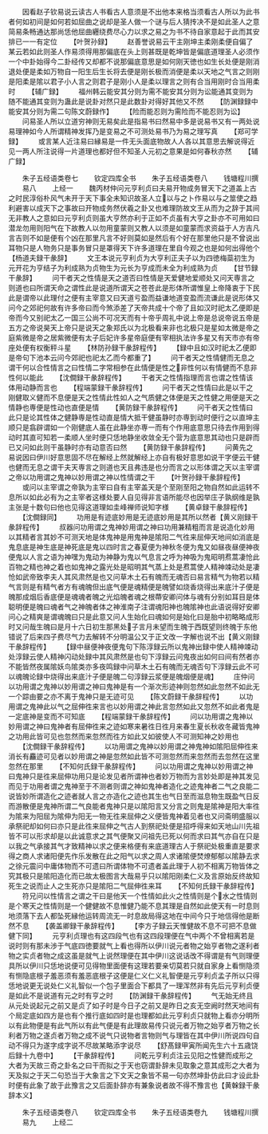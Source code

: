 <!-- { "loadSidebar": true } -->
　　因看赵子钦易说云读古人书看古人意须是不出他本来格当须看古人所以为此书者何如初间是如何若如屈曲之说却是圣人做一个谜与后人猜抟决不是如此圣人之意简易条畅通达那尚恁他屈曲纒绕费尽心力以求之易之为书不待自家意起于此而其安排已一一有定位
　　【叶贺孙録】
　　赵善誉说易云干主刚坤主柔刚柔便自偏了某云若如此则圣人作易须得用那偏底在头上则甚既是乾坤皆是偏底道理圣人必须作一个中卦始得今二卦经传又却都不说那偏底意思是如何刚天徳也如生长处便是刚消退处便是柔如万物自一阳生后生长将去便是刚长极而消便是柔以天地之气言之则刚是阳柔是隂以君子小人言之则君子是刚小人是柔以理言之则有合当用刚时合当用柔时
　　【辅广録】
　　福州韩云能安其分则为需不能安其分则为讼能通其变则为随不能通其变则为蛊此是说卦对然只是此数卦对得好其他又不然
　　【防渊録録中能安其分则为需二句陈文蔚録作】
　　【险而能忍则为需险而不能忍则为讼】
　　问易圣人所以立道穷神则无易矣此是指易书曰然易中多是说易书又有一两处说易理神如今人所谓精神发挥乃是变易之不可测处易书乃为易之理写真
　　【郑可学録】
　　或言某人近注易曰縁易是一件无头面底物故人人各以其意思去解说得近见一两人所注说得一片道理也都好但不知圣人元初之意果是如何春秋亦然
　　【辅广録】












　　朱子五经语类卷七
　　钦定四库全书
　　朱子五经语类卷八
　　钱塘程川撰
　　易八
　　上经一
　　魏丙材仲问元亨利贞曰夫易开物成务冒天下之道盖上古之时民淳俗朴风气未开于天下事全未知识故圣人立以与之卜作易以与之筮使之趋利避害以成天下之事故曰开物成务然伏羲之卦又也难理防故文王从而为之辞于其间无非教人之意如曰元亨利贞则虽大亨然亦利于正如不贞虽有大亨之卦亦不可用如曰潜龙勿用则阳气在下故教人以勿用童蒙则又教人以须是如童蒙而求资益于人方吉凡言吉则不如是便有个凶在那里凡言不好则莫如是然后有个好在那里他只是不曾说出耳物只是人物务只是事务冒只是罩得天下许多道理在里自今观之也是如何出得他个【杨道夫録干彖辞】
　　文王本说元亨利贞为大亨利正夫子以为四徳梅蘂初生为元开花为亨结子为利成熟为贞物生为元长为亨成而未全为利成熟为贞
　　【甘节録干彖辞】
　　问干者天之性情是天之道否曰性情是天爱健地爱顺处又问天専言之则道也曰所谓天命之谓性此是说道所谓天之苍苍此是形体所谓惟皇上帝降衷于下民此是谓帝以此理付之便有主宰意又曰天道亏盈而益谦地道变盈而流谦此是说形体又问今之郊祀何故有许多帝曰而今煞添差了天帝共成十个帝了且如汉时祀太乙便即是帝而今又别祀太乙一国三公尚不可况天而有十帝乎周礼中说上帝是总说帝说五帝是五方之帝说昊天上帝只是说天之象郑氏以为北极看来非也北极只是星如太微是帝之庭紫微是帝之居紫微便有太子后妃许多星帝庭便有宰相执法许多星又有天市亦有帝座处便有权衡秤斗星
　　【林防孙録干彖辞程传】
　　【録中且如汉时祀太乙便即是帝句下池本云问今郊祀也祀太乙而今都重了】
　　问干者天之性情健而无息之谓干何以合性情言之曰性情二字常相参在此情便是性之非性何以有情健而不息非性何以能此
　　【沈僴録干彖辞程传】
　　干者天之性情指理而言也谓之性情该体用动静而言也
　　【程端蒙録干彖辞程传】
　　问干者天之性情曰此是以干之刚健取义健而不息便是天之性情此性如人之气质健之体便是天之性健之用便是天之情静也専便是性动也直便是情
　　【黄防録干彖辞程传】
　　问干者天之性情曰此只是论其性体之健静専是性动直是情大抵干健虽静时亦専到动时便行之以直坤主顺只是翕辟谓如一个刚健底人虽在此静坐亦専一而有个作用底意思只待去作用到得动时其直可知若一柔顺人坐时便只恁地静坐收敛全无个营为底意思其动也只是辟而已又问如此则干虽静时亦有动意否曰然
　　【黄防録干彖辞程传】
　　问黄先之易说因曰伊川好意思固不尽在解经上然就解经上亦自有极好意思如说干字便云干健也健而无息之谓干夫天専言之则道也天且弗违是也分而言之以形体谓之天以主宰谓之帝以功用谓之鬼神以妙用谓之神以性情谓之干
　　【叶贺孙録干彖辞程传】
　　或问以主宰谓之帝孰为主宰曰自有主宰盖天是个至刚至阳之物自然如此运转不息所以如此必有为之主宰者这様处要人自见得非言语所能尽也因举庄子孰纲维是孰主张是十数句曰他也见得这道理如圭峰禅师说知字様
　　【黄卓録干彖辞程传】
　　【沈僴録同】
　　功用是有迹底妙用是无迹底妙用是其所以然者【黄义刚録干彖辞程传】
　　叔器问功用谓之鬼神妙用谓之神曰功用兼精粗而言是说造化妙用以其精者言其妙不可测天地是体鬼神是用鬼神是隂阳二气徃来屈伸天地间如消底是鬼息底是神生底是神死底是鬼以四时言之春夏便为神秋冬便为鬼又如昼夜昼便神夜便鬼以人言之语为神嘿为鬼动为神静为鬼以气息言之呼为神吸为鬼昭明焄蒿凄怆此百物之精也神之着也如鬼神之露光处是昭明其气蒸上处是焄蒿使人精神竦动处是凄怆如武帝致李夫人其风肃然是也又问草木土石有魄而无魂否曰易言精气为物若以精气言则是有精气者方有魂魄但出底气便是魂精便是魄譬如烧香烧得出来底汁子便是魄那成烟后香底便是魂魂者魄之光焰魄者魂之根蔕安卿问体与魂有分别如耳目是体聪明便是魄曰魂者气之神魄者体之神淮南子注谓魂阳神也魄隂神也此语说得好安卿问心之精爽是谓魂魄曰只是此意又问人生始化曰魂如何是始化曰是胎中初略略成形时又问哉生魄曰是月十六日初生那黑处子言月未望而生魄于西既望则终魄于东他错说了后来四子费尽气力去解转不分明温公又于正文改一字解也说不出【黄义刚録干彖辞程传】
　　【録中昼便神夜便鬼句下陈淳録云所以鬼神出録中使人精神竦动处淳録云使人精神闪动处録中其风肃然是也句下淳録云问鬼夜出如何曰间有然者亦不能皆然夜属隂妖鸟隂类亦多夜鸣録中问草木土石有魄而无魂否句下淳録云此不可以魂魄论録中烧得出来底汁子便是魄二句淳録云浆便是魄烟便是魂】
　　庄仲问以功用谓之鬼神以妙用谓之神曰鬼神是有一个渐次形迹神则忽然如此忽然不如此无一个踪由要之亦不离于鬼神只是无迹可见
　　【陈文蔚録干彖辞程传】
　　以功用谓之鬼神此以气之屈伸徃来言也以妙用谓之神此言忽然如此又忽然不如此者鬼是一定底神是变而不可知底
　　【程端蒙録干彖辞程传】
　　问以功用谓之鬼神以妙用谓之神曰鬼神者有屈伸徃来之迹如寒来暑徃日徃月来春生夏长秋收冬藏皆鬼神之功用此皆可见也忽然而来忽然而徃方如此又如彼使人不可测知神之妙用也
　　【沈僴録干彖辞程传】
　　以功用谓之鬼神以妙用谓之神鬼神如隂阳屈伸徃来消长有麤迹可见者以妙用谓之神是忽然如此皆不可测忽然而来忽然而去忽然在这里忽然在那里
　　【不知何氏録干彖辞程传】
　　问以功用谓之鬼神以妙用谓之神曰鬼神只是徃来屈伸功用只是论发见者所谓神也者妙万物而为言妙处即是神其发见而见于功用者谓之鬼神至于不测者则谓之神如鬼神者造化之迹鬼神者二气之良能二说皆妙所谓造化之迹者就人言之亦造化之迹也其生也气日至而滋息物生既盈气日反而游散便是鬼神所谓二气良能者鬼神只是以隂阳言又分言之则鬼是隂神是阳大率徃为隂来为阳屈为隂伸为阳无一物无徃来屈伸之义便皆鬼神着见者也又问斋明盛服以承祭祀却如何曰亦只是此徃来屈伸之气古人到祭祀处便是招呼得来如天地山川先祖皆不可以形求却是以此诚意求之其气便聚又问祖先已死以何而求曰其气亦自在只是以我之气承接其气才致精神以求之便来格便有来底道理古人于祭祀处极重直是要求得之商人求诸阳便先作乐发散在此之阳气以求之周人求诸隂便焚燎郁郁以隂静去求之徐元震问中庸体物而不可遗曰所谓体物不可遗者盖此理于人初不相离万物皆体之究其极只是隂阳造化而已故太极图言大哉易乎只以隂阳刚柔仁义及言原始反终故知死生之说而止人之生死亦只是隂阳二气屈伸徃来耳
　　【不知何氏録干彖辞程传】
　　符兄问以性情言之谓之干曰是他天一个性情如此火之性情则是个水之性情则是个寒天之性情则是一个健健故不息惟健乃能不息其理是自然如此使天有一时息则地须落下去人都坠死縁他运转周流无一时息故局得这地在中间今只于地信得他是断然不息
　　【袭盖卿録干彖辞程传】
　　【李方子録云天惟健故不息不可把不息做健下同】
　　元亨利贞理也有这四段气也有这四段理便在气中两个不曾相离若是说时则有那未渉于气底四徳要就气上看也得所以伊川说元者物之始亨者物之遂利者物之实贞者物之成这虽是就气上说然理便在其中伊川这说话改不得谓是有气则理便具所以伊川只恁地说便可见得物里面便有这理若要亲切莫若只就自家身上看恻隐须有恻隐底根子羞恶须有羞恶底根子这便是仁义仁义礼智便是元亨利贞孟子所以只得恁地说更无说处仁义礼智似一个包子里面合下都具了一理浑然非有先后元亨利贞便是如此不是说道有元之时有亨之时
　　【防渊録干彖辞程传】
　　气无始无终且从元处说起元之前又是贞了如子时是今日子之前又是昨日之亥无空阙时然天地间有个局定底如四方是也有个推行底如四时是也理都如此元亨利贞只就物上看亦分明所以有此物便是有此气所以有此气便是有此理故易传只说元者万物之始亨者万物之长利者万物之遂贞者万物之成不说气只说物者言物则气与理皆在其中伊川所说四句自动不得只为遂字成字说不尽故某略添字说尽
　　【舒髙録甲寅所闻先生六十五歳饶后録十九卷中】
　　【干彖辞程传】
　　问乾元亨利贞注云见阳之性健而成形之大者为天故三奇之卦名之曰干而拟之于天也窃谓卦辞未见取象之意其成形之大者为天及拟之于天二句恐当于大象言之下文天之象皆不易一句亦然坤卦仿此曰才设此卦时便有此象了故于此豫言之又后面卦辞亦有兼象说者故不得不豫言也【黄榦録干彖辞本义】













　　朱子五经语类卷八
　　钦定四库全书
　　朱子五经语类卷九
　　钱塘程川撰
　　易九
　　上经二

